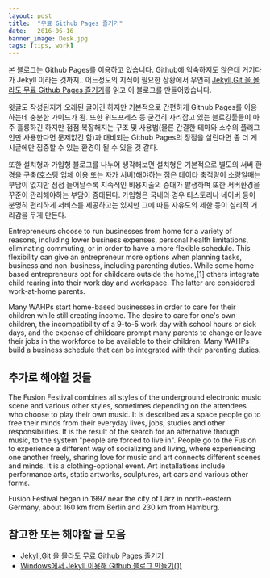 ```yaml
---
layout: post
title:  "무료 Github Pages 즐기기"
date:   2016-06-16
banner_image: Desk.jpg
tags: [tips, work]
---
```


본 블로그는 Github Pages를 이용하고 있습니다. Github에 익숙하지도 않은데 거기다가 Jekyll 이라는 것까지.. 어느정도의 지식이 필요한 상황에서 우연히 [Jekyll,Git 을 몰라도 무료 Github Pages 즐기기](http://ilmol.com/2015/01/Jekyll,Git-%EC%9D%84-%EB%AA%B0%EB%9D%BC%EB%8F%84-%EB%AC%B4%EB%A3%8C-Github-Pages-%EC%A6%90%EA%B8%B0%EA%B8%B0.html)를 읽고 이 블로그를 만들어봤습니다.

윗글도 작성된지가 오래된 글이긴 하지만 기본적으로 간편하게 Github Pages를 이용하는데 충분한 가이드가 됨. 
또한 워드프레스 등 굳건히 자리잡고 있는 블로깅툴들이 아주 훌륭하긴 하지만 점점 복잡해지는 구조 및 사용법(물론 간결한 테마와 소수의 플러그인만 사용한다면 문제없긴 함)과 대비되는 Github Pages의 장점을 살린다면 좀 더 게시글에만 집중할 수 있는 환경이 될 수 있을 것 같다.

또한 설치형과 가입형 블로그를 나누어 생각해보면 설치형은 기본적으로 별도의 서버 환경을 구축(호스팅 업체 이용 또는 자가 서버)해야하는 점은 데이타 축적량이 소량일때는 부담이 없지만 점점 늘어날수록 지속적인 비용지출의 증대가 발생하며 또한 서버환경을 꾸준이 관리해야하는  부담이 증대된다. 가입형은 국내의 경우 티스토리나 네이버 등이 분명히 편리하게 서비스를 제공하고는 있지만 그에 따른 자유도의 제한 등이 심리적 거리감을 두게 만든다.


Entrepreneurs choose to run businesses from home for a variety of reasons, including lower business expenses, personal health limitations, eliminating commuting, or in order to have a more flexible schedule. This flexibility can give an entrepreneur more options when planning tasks, business and non-business, including parenting duties. While some home-based entrepreneurs opt for childcare outside the home,[1] others integrate child rearing into their work day and workspace. The latter are considered work-at-home parents.

<!--more-->

Many WAHPs start home-based businesses in order to care for their children while still creating income. The desire to care for one's own children, the incompatibility of a 9-to-5 work day with school hours or sick days, and the expense of childcare prompt many parents to change or leave their jobs in the workforce to be available to their children. Many WAHPs build a business schedule that can be integrated with their parenting duties.

## 추가로 해야할 것들

The Fusion Festival combines all styles of the underground electronic music scene and various other styles, sometimes depending on the attendees who choose to play their own music. It is described as a space people go to free their minds from their everyday lives, jobs, studies and other responsibilities. It is the result of the search for an alternative through music, to the system "people are forced to live in". People go to the Fusion to experience a different way of socializing and living, where experiencing one another freely, sharing love for music and art connects different scenes and minds. It is a clothing-optional event. Art installations include performance arts, static artworks, sculptures, art cars and various other forms.

Fusion Festival began in 1997 near the city of Lärz in north-eastern Germany, about 160 km from Berlin and 230 km from Hamburg.

## 참고한 또는 해야할 글 모음

- [Jekyll,Git 을 몰라도 무료 Github Pages 즐기기](http://ilmol.com/2015/01/Jekyll,Git-%EC%9D%84-%EB%AA%B0%EB%9D%BC%EB%8F%84-%EB%AC%B4%EB%A3%8C-Github-Pages-%EC%A6%90%EA%B8%B0%EA%B8%B0.html)
- [Windows에서 Jekyll 이용해 Github 블로그 만들기(1)](http://hochulshin.com/how-to-use-jekyll-on-github-1/)
